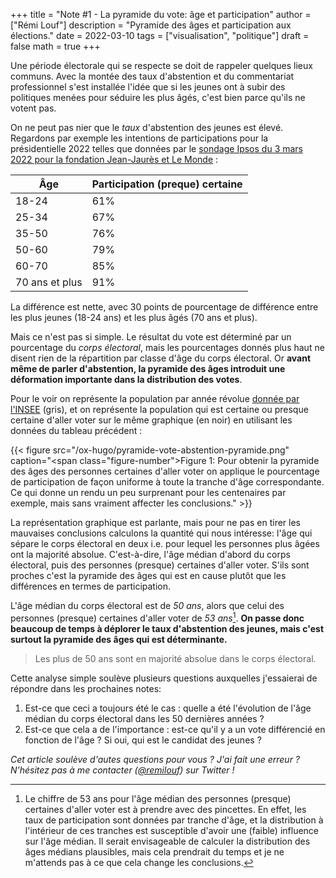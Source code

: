 +++
title = "Note #1 - La pyramide du vote: âge et participation"
author = ["Rémi Louf"]
description = "Pyramide des âges et participation aux élections."
date = 2022-03-10
tags = ["visualisation", "politique"]
draft = false
math = true
+++

Une période électorale qui se respecte se doit de rappeler quelques lieux communs. Avec la montée des taux d'abstention et du commentariat professionnel s'est installée l'idée que si les jeunes ont à subir des politiques menées pour séduire les plus âgés, c'est bien parce qu'ils ne votent pas.

On ne peut pas nier que le _taux_ d'abstention des jeunes est élevé. Regardons par exemple les intentions de participations pour la présidentielle 2022 telles que données par le [sondage Ipsos du 3 mars 2022 pour la fondation Jean-Jaurès et Le Monde](https://www.ipsos.com/sites/default/files/ct/news/documents/2022-03/Ipsos%20-%20Enque%CC%82te%20Electorale%20-%20Vague%206%20-%205%20mars%202022.pdf) :

| Âge            | Participation (preque) certaine |
|----------------|---------------------------------|
| 18-24          | 61%                             |
| 25-34          | 67%                             |
| 35-50          | 76%                             |
| 50-60          | 79%                             |
| 60-70          | 85%                             |
| 70 ans et plus | 91%                             |

La différence est nette, avec 30 points de pourcentage de différence entre les plus jeunes (18-24 ans) et les plus âgés (70 ans et plus).

Mais ce n'est pas si simple. Le résultat du vote est déterminé par un pourcentage du _corps électoral_, mais les pourcentages donnés plus haut ne disent rien de la répartition par classe d'âge du corps électoral. Or **avant même de parler d'abstention, la pyramide des âges introduit une déformation importante dans la distribution des votes**.

Pour le voir on représente la population par année révolue [donnée par l'INSEE](https://www.insee.fr/fr/statistiques/2381472) (gris), et on représente la population qui est certaine ou presque certaine d'aller voter sur le même graphique (en noir) en utilisant les données du tableau précédent :

{{< figure src="/ox-hugo/pyramide-vote-abstention-pyramide.png" caption="<span class=\"figure-number\">Figure 1: </span>Pour obtenir la pyramide des âges des personnes certaines d'aller voter on applique le pourcentage de participation de façon uniforme à toute la tranche d'âge correspondante. Ce qui donne un rendu un peu surprenant pour les centenaires par exemple, mais sans vraiment affecter les conclusions." >}}

La représentation graphique est parlante, mais pour ne pas en tirer les mauvaises conclusions calculons la quantité qui nous intéresse: l'âge qui sépare le corps électoral en deux i.e. pour lequel les personnes plus âgées ont la majorité absolue. C'est-à-dire, l'âge médian d'abord du corps électoral, puis des personnes (presque) certaines d'aller voter. S'ils sont proches c'est la pyramide des âges qui est en cause plutôt que les différences en termes de participation.

L'âge médian du corps électoral est de _50 ans_, alors que celui des personnes (presque) certaines d'aller voter de _53 ans_[^1]. **On passe donc beaucoup de temps à déplorer le taux d'abstention des jeunes, mais c'est surtout la pyramide des âges qui est déterminante.**

[^1]: Le chiffre de 53 ans pour l'âge médian des personnes (presque) certaines d'aller voter est à prendre avec des pincettes. En effet, les taux de participation sont données par tranche d'âge, et la distribution à l'intérieur de ces tranches est susceptible d'avoir une (faible) influence sur l'âge médian. Il serait envisageable de calculer la distribution des âges médians plausibles, mais cela prendrait du temps et je ne m'attends pas à ce que cela change les conclusions.

> Les plus de 50 ans sont en majorité absolue dans le corps électoral.

Cette analyse simple soulève plusieurs questions auxquelles j'essaierai de répondre dans les prochaines notes:

1.  Est-ce que ceci a toujours été le cas : quelle a été l'évolution de l'âge médian du corps électoral dans les 50 dernières années ?
2.  Est-ce que cela a de l'importance : est-ce qu'il y a un vote différencié en fonction de l'âge ? Si oui, qui est le candidat des jeunes ?

_Cet article soulève d'autes questions pour vous ? J'ai fait une erreur ? N'hésitez pas à me contacter ([@remilouf](https://twitter.com/remilouf)) sur Twitter !_
